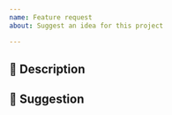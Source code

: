 ```yaml
---
name: Feature request
about: Suggest an idea for this project

---
```


## :memo: Description
<!-- 어떤 점이 불편했는지 혹은 아쉬운 점이 무엇인지 말씀해주시면 더욱 도움이 됩니다! -->

## :gem: Suggestion
<!-- 제안사항에 대해 자세한 내용을 적어주세요!  -->
